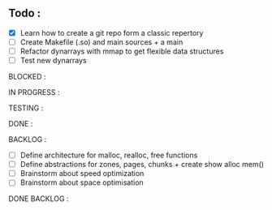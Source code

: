 <h2>Todo :</h2>

- [x] Learn how to create a git repo form a classic repertory
- [ ] Create Makefile (.so) and main sources + a main
- [ ] Refactor dynarrays with mmap to get flexible data structures
- [ ] Test new dynarrays

BLOCKED :

IN PROGRESS :

TESTING :

DONE :

BACKLOG :
- [ ] Define architecture for malloc, realloc, free functions
- [ ] Define abstractions for zones, pages, chunks + create show alloc mem()
- [ ] Brainstorm about speed optimization
- [ ] Brainstorm about space optimisation

DONE BACKLOG :

